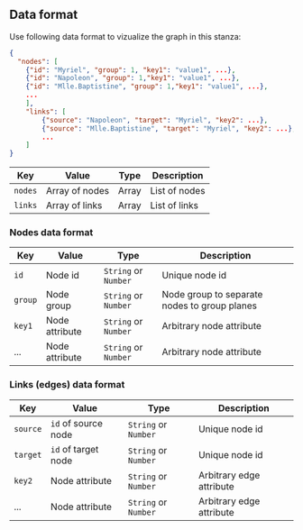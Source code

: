 ## Data format

Use following data format to vizualize the graph in this stanza:

```json
{
  "nodes": [
    {"id": "Myriel", "group": 1, "key1": "value1", ...},
    {"id": "Napoleon", "group": 1,"key1": "value1", ...},
    {"id": "Mlle.Baptistine", "group": 1,"key1": "value1", ...},
    ...
    ],
    "links": [
        {"source": "Napoleon", "target": "Myriel", "key2": ...},
        {"source": "Mlle.Baptistine", "target": "Myriel", "key2": ...},
        ...
    ]
}
```

| Key     | Value          | Type  | Description   |
| ------- | -------------- | ----- | ------------- |
| `nodes` | Array of nodes | Array | List of nodes |
| `links` | Array of links | Array | List of links |

### Nodes data format

| Key     | Value          | Type                 | Description                                  |
| ------- | -------------- | -------------------- | -------------------------------------------- |
| `id`    | Node id        | `String` or `Number` | Unique node id                               |
| `group` | Node group     | `String` or `Number` | Node group to separate nodes to group planes |
| `key1`  | Node attribute | `String` or `Number` | Arbitrary node attribute                     |
| ...     | Node attribute | `String` or `Number` | Arbitrary node attribute                     |

### Links (edges) data format

| Key      | Value               | Type                 | Description              |
| -------- | ------------------- | -------------------- | ------------------------ |
| `source` | `id` of source node | `String` or `Number` | Unique node id           |
| `target` | `id` of target node | `String` or `Number` | Unique node id           |
| `key2`   | Node attribute      | `String` or `Number` | Arbitrary edge attribute |
| ...      | Node attribute      | `String` or `Number` | Arbitrary edge attribute |
